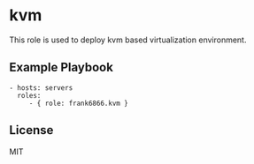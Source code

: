 kvm
===

This role is used to deploy kvm based virtualization environment.

Example Playbook
----------------
```
- hosts: servers
  roles:
     - { role: frank6866.kvm }
```

License
-------

MIT
